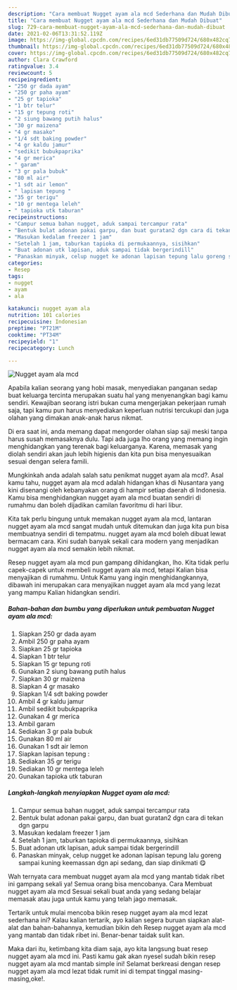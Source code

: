 ```yaml
---
description: "Cara membuat Nugget ayam ala mcd Sederhana dan Mudah Dibuat"
title: "Cara membuat Nugget ayam ala mcd Sederhana dan Mudah Dibuat"
slug: 729-cara-membuat-nugget-ayam-ala-mcd-sederhana-dan-mudah-dibuat
date: 2021-02-06T13:31:52.119Z
image: https://img-global.cpcdn.com/recipes/6ed31db77509d724/680x482cq70/nugget-ayam-ala-mcd-foto-resep-utama.jpg
thumbnail: https://img-global.cpcdn.com/recipes/6ed31db77509d724/680x482cq70/nugget-ayam-ala-mcd-foto-resep-utama.jpg
cover: https://img-global.cpcdn.com/recipes/6ed31db77509d724/680x482cq70/nugget-ayam-ala-mcd-foto-resep-utama.jpg
author: Clara Crawford
ratingvalue: 3.4
reviewcount: 5
recipeingredient:
- "250 gr dada ayam"
- "250 gr paha ayam"
- "25 gr tapioka"
- "1 btr telur"
- "15 gr tepung roti"
- "2 siung bawang putih halus"
- "30 gr maizena"
- "4 gr masako"
- "1/4 sdt baking powder"
- "4 gr kaldu jamur"
- "sedikit bubukpaprika"
- "4 gr merica"
- " garam"
- "3 gr pala bubuk"
- "80 ml air"
- "1 sdt air lemon"
- " lapisan tepung "
- "35 gr terigu"
- "10 gr mentega leleh"
- " tapioka utk taburan"
recipeinstructions:
- "Campur semua bahan nugget, aduk sampai tercampur rata"
- "Bentuk bulat adonan pakai garpu, dan buat guratan2 dgn cara di tekan dgn garpu"
- "Masukan kedalam freezer 1 jam"
- "Setelah 1 jam, taburkan tapioka di permukaannya, sisihkan"
- "Buat adonan utk lapisan, aduk sampai tidak bergerindill"
- "Panaskan minyak, celup nugget ke adonan lapisan tepung lalu goreng sampai kuning keemassan dgn api sedang, dan siap dinikmati 😋"
categories:
- Resep
tags:
- nugget
- ayam
- ala

katakunci: nugget ayam ala 
nutrition: 101 calories
recipecuisine: Indonesian
preptime: "PT21M"
cooktime: "PT34M"
recipeyield: "1"
recipecategory: Lunch

---
```



![Nugget ayam ala mcd](https://img-global.cpcdn.com/recipes/6ed31db77509d724/680x482cq70/nugget-ayam-ala-mcd-foto-resep-utama.jpg)

Apabila kalian seorang yang hobi masak, menyediakan panganan sedap buat keluarga tercinta merupakan suatu hal yang menyenangkan bagi kamu sendiri. Kewajiban seorang istri bukan cuma mengerjakan pekerjaan rumah saja, tapi kamu pun harus menyediakan keperluan nutrisi tercukupi dan juga olahan yang dimakan anak-anak harus nikmat.

Di era  saat ini, anda memang dapat mengorder olahan siap saji meski tanpa harus susah memasaknya dulu. Tapi ada juga lho orang yang memang ingin menghidangkan yang terenak bagi keluarganya. Karena, memasak yang diolah sendiri akan jauh lebih higienis dan kita pun bisa menyesuaikan sesuai dengan selera famili. 



Mungkinkah anda adalah salah satu penikmat nugget ayam ala mcd?. Asal kamu tahu, nugget ayam ala mcd adalah hidangan khas di Nusantara yang kini disenangi oleh kebanyakan orang di hampir setiap daerah di Indonesia. Kamu bisa menghidangkan nugget ayam ala mcd buatan sendiri di rumahmu dan boleh dijadikan camilan favoritmu di hari libur.

Kita tak perlu bingung untuk memakan nugget ayam ala mcd, lantaran nugget ayam ala mcd sangat mudah untuk ditemukan dan juga kita pun bisa membuatnya sendiri di tempatmu. nugget ayam ala mcd boleh dibuat lewat bermacam cara. Kini sudah banyak sekali cara modern yang menjadikan nugget ayam ala mcd semakin lebih nikmat.

Resep nugget ayam ala mcd pun gampang dihidangkan, lho. Kita tidak perlu capek-capek untuk membeli nugget ayam ala mcd, tetapi Kalian bisa menyajikan di rumahmu. Untuk Kamu yang ingin menghidangkannya, dibawah ini merupakan cara menyajikan nugget ayam ala mcd yang lezat yang mampu Kalian hidangkan sendiri.

<!--inarticleads1-->

##### Bahan-bahan dan bumbu yang diperlukan untuk pembuatan Nugget ayam ala mcd:

1. Siapkan 250 gr dada ayam
1. Ambil 250 gr paha ayam
1. Siapkan 25 gr tapioka
1. Siapkan 1 btr telur
1. Siapkan 15 gr tepung roti
1. Gunakan 2 siung bawang putih halus
1. Siapkan 30 gr maizena
1. Siapkan 4 gr masako
1. Siapkan 1/4 sdt baking powder
1. Ambil 4 gr kaldu jamur
1. Ambil sedikit bubukpaprika
1. Gunakan 4 gr merica
1. Ambil  garam
1. Sediakan 3 gr pala bubuk
1. Gunakan 80 ml air
1. Gunakan 1 sdt air lemon
1. Siapkan  lapisan tepung :
1. Sediakan 35 gr terigu
1. Sediakan 10 gr mentega leleh
1. Gunakan  tapioka utk taburan




<!--inarticleads2-->

##### Langkah-langkah menyiapkan Nugget ayam ala mcd:

1. Campur semua bahan nugget, aduk sampai tercampur rata
1. Bentuk bulat adonan pakai garpu, dan buat guratan2 dgn cara di tekan dgn garpu
1. Masukan kedalam freezer 1 jam
1. Setelah 1 jam, taburkan tapioka di permukaannya, sisihkan
1. Buat adonan utk lapisan, aduk sampai tidak bergerindill
1. Panaskan minyak, celup nugget ke adonan lapisan tepung lalu goreng sampai kuning keemassan dgn api sedang, dan siap dinikmati 😋




Wah ternyata cara membuat nugget ayam ala mcd yang mantab tidak ribet ini gampang sekali ya! Semua orang bisa mencobanya. Cara Membuat nugget ayam ala mcd Sesuai sekali buat anda yang sedang belajar memasak atau juga untuk kamu yang telah jago memasak.

Tertarik untuk mulai mencoba bikin resep nugget ayam ala mcd lezat sederhana ini? Kalau kalian tertarik, ayo kalian segera buruan siapkan alat-alat dan bahan-bahannya, kemudian bikin deh Resep nugget ayam ala mcd yang mantab dan tidak ribet ini. Benar-benar taidak sulit kan. 

Maka dari itu, ketimbang kita diam saja, ayo kita langsung buat resep nugget ayam ala mcd ini. Pasti kamu gak akan nyesel sudah bikin resep nugget ayam ala mcd mantab simple ini! Selamat berkreasi dengan resep nugget ayam ala mcd lezat tidak rumit ini di tempat tinggal masing-masing,oke!.

